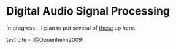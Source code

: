 # Digital Audio Signal Processing

In progress... I plan to put several of [these](https://github.com/randyaliased/acs-sp-demos) up here. 

test cite - [@Oppenheim2009]
